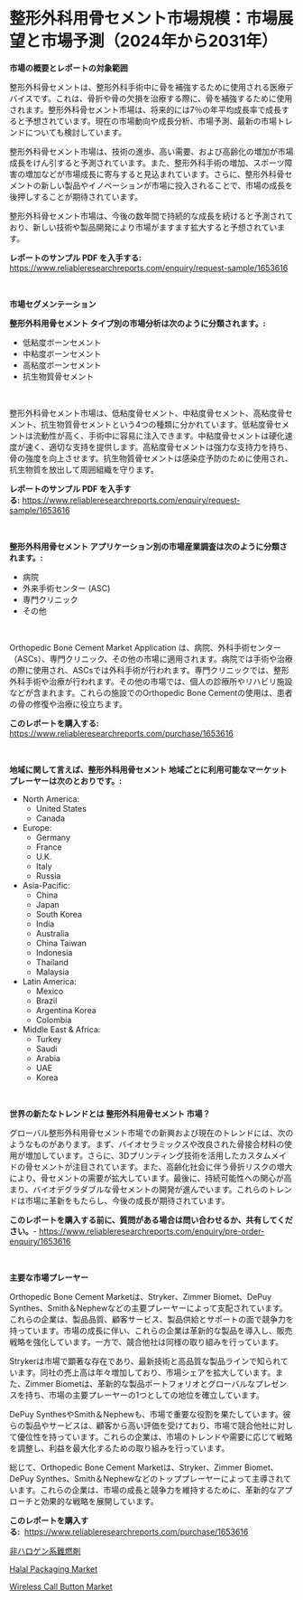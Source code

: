 <p><h1>整形外科用骨セメント市場規模：市場展望と市場予測（2024年から2031年）</h1></p><p><strong>市場の概要とレポートの対象範囲</strong></p>
<p><p>整形外科骨セメントは、整形外科手術中に骨を補強するために使用される医療デバイスです。これは、骨折や骨の欠損を治療する際に、骨を補強するために使用されます。整形外科骨セメント市場は、将来的には7％の年平均成長率で成長すると予想されています。現在の市場動向や成長分析、市場予測、最新の市場トレンドについても検討しています。</p><p>整形外科骨セメント市場は、技術の進歩、高い需要、および高齢化の増加が市場成長をけん引すると予測されています。また、整形外科手術の増加、スポーツ障害の増加などが市場成長に寄与すると見込まれています。さらに、整形外科骨セメントの新しい製品やイノベーションが市場に投入されることで、市場の成長を後押しすることが期待されています。</p><p>整形外科骨セメント市場は、今後の数年間で持続的な成長を続けると予測されており、新しい技術や製品開発により市場がますます拡大すると予想されています。</p></p>
<p><strong>レポートのサンプル PDF を入手する:</strong> <a href="https://www.reliableresearchreports.com/enquiry/request-sample/1653616">https://www.reliableresearchreports.com/enquiry/request-sample/1653616</a></p>
<p>&nbsp;</p>
<p><strong>市場セグメンテーション</strong></p>
<p><strong>整形外科用骨セメント タイプ別の市場分析は次のように分類されます。:</strong></p>
<p><ul><li>低粘度ボーンセメント</li><li>中粘度ボーンセメント</li><li>高粘度ボーンセメント</li><li>抗生物質骨セメント</li></ul></p>
<p>&nbsp;</p>
<p><p>整形外科骨セメント市場は、低粘度骨セメント、中粘度骨セメント、高粘度骨セメント、抗生物質骨セメントという4つの種類に分かれています。低粘度骨セメントは流動性が高く、手術中に容易に注入できます。中粘度骨セメントは硬化速度が速く、適切な支持を提供します。高粘度骨セメントは強力な支持力を持ち、骨の強度を向上させます。抗生物質骨セメントは感染症予防のために使用され、抗生物質を放出して周囲組織を守ります。</p></p>
<p><strong>レポートのサンプル PDF を入手する:</strong>&nbsp;<a href="https://www.reliableresearchreports.com/enquiry/request-sample/1653616">https://www.reliableresearchreports.com/enquiry/request-sample/1653616</a></p>
<p>&nbsp;</p>
<p><strong> 整形外科用骨セメント アプリケーション別の市場産業調査は次のように分類されます。:</strong></p>
<p><ul><li>病院</li><li>外来手術センター (ASC)</li><li>専門クリニック</li><li>その他</li></ul></p>
<p>&nbsp;</p>
<p><p>Orthopedic Bone Cement Market Application は、病院、外科手術センター（ASCs）、専門クリニック、その他の市場に適用されます。病院では手術や治療の際に使用され、ASCsでは外科手術が行われます。専門クリニックでは、整形外科手術や治療が行われます。その他の市場では、個人の診療所やリハビリ施設などが含まれます。これらの施設でのOrthopedic Bone Cementの使用は、患者の骨の修復や治療に役立ちます。</p></p>
<p><strong>このレポートを購入する:</strong>&nbsp; <a href="https://www.reliableresearchreports.com/purchase/1653616">https://www.reliableresearchreports.com/purchase/1653616</a></p>
<p>&nbsp;</p>
<p><strong>地域に関して言えば、整形外科用骨セメント 地域ごとに利用可能なマーケットプレーヤーは次のとおりです。:</strong></p>
<p><ul>
    <li>
        North America:
        <ul>
            <li>United States</li>
            <li>Canada</li>
        </ul>
    </li>
    <li>
        Europe:
        <ul>
            <li>Germany</li>
            <li>France</li>
            <li>U.K.</li>
            <li>Italy</li>
            <li>Russia</li>
        </ul>
    </li>
    <li>
        Asia-Pacific:
        <ul>
            <li>China</li>
            <li>Japan</li>
            <li>South Korea</li>
            <li>India</li>
            <li>Australia</li>
            <li>China Taiwan</li>
            <li>Indonesia</li>
            <li>Thailand</li>
            <li>Malaysia</li>
        </ul>
    </li>
    <li>
        Latin America:
        <ul>
            <li>Mexico</li>
            <li>Brazil</li>
            <li>Argentina Korea</li>
            <li>Colombia</li>
        </ul>
    </li>
    <li>
        Middle East & Africa:
        <ul>
            <li>Turkey</li>
            <li>Saudi</li>
            <li>Arabia</li>
            <li>UAE</li>
            <li>Korea</li>
        </ul>
    </li>
    </ul></p>
<p>&nbsp;</p>
<p><strong>世界の新たなトレンドとは 整形外科用骨セメント 市場？</strong></p>
<p><p>グローバル整形外科用骨セメント市場での新興および現在のトレンドには、次のようなものがあります。まず、バイオセラミックスや改良された骨接合材料の使用が増加しています。さらに、3Dプリンティング技術を活用したカスタムメイドの骨セメントが注目されています。また、高齢化社会に伴う骨折リスクの増大により、骨セメントの需要が拡大しています。最後に、持続可能性への関心が高まり、バイオデグラダブルな骨セメントの開発が進んでいます。これらのトレンドは市場に革新をもたらし、今後の成長が期待されています。</p></p>
<p><strong>このレポートを購入する前に、質問がある場合は問い合わせるか、共有してください。</strong>- <a href="https://www.reliableresearchreports.com/enquiry/pre-order-enquiry/1653616">https://www.reliableresearchreports.com/enquiry/pre-order-enquiry/1653616</a></p>
<p>&nbsp;</p>
<p><strong>主要な市場プレーヤー</strong></p>
<p><p>Orthopedic Bone Cement Marketは、Stryker、Zimmer Biomet、DePuy Synthes、Smith＆Nephewなどの主要プレーヤーによって支配されています。これらの企業は、製品品質、顧客サービス、製品供給とサポートの面で競争力を持っています。市場の成長に伴い、これらの企業は革新的な製品を導入し、販売戦略を強化しています。一方で、競合他社は同様の取り組みを行っています。</p><p>Strykerは市場で顕著な存在であり、最新技術と高品質な製品ラインで知られています。同社の売上高は年々増加しており、市場シェアを拡大しています。また、Zimmer Biometは、革新的な製品ポートフォリオとグローバルなプレゼンスを持ち、市場の主要プレーヤーの1つとしての地位を確立しています。</p><p>DePuy SynthesやSmith＆Nephewも、市場で重要な役割を果たしています。彼らの製品やサービスは、顧客から高い評価を受けており、市場で競合他社に対して優位性を持っています。これらの企業は、市場のトレンドや需要に応じて戦略を調整し、利益を最大化するための取り組みを行っています。</p><p>総じて、Orthopedic Bone Cement Marketは、Stryker、Zimmer Biomet、DePuy Synthes、Smith＆Nephewなどのトッププレーヤーによって主導されています。これらの企業は、市場の成長と競争力を維持するために、革新的なアプローチと効果的な戦略を展開しています。</p></p>
<p><strong>このレポートを購入する:</strong>&nbsp;&nbsp;<a href="https://www.reliableresearchreports.com/purchase/1653616">https://www.reliableresearchreports.com/purchase/1653616</a></p>
<p><p><a href="https://github.com/one-cool-chick/Market-Research-Report-List-1/blob/main/180024810942.md">非ハロゲン系難燃剤</a></p><p><a href="https://thundering-castanet-c65.notion.site/Halal-Packaging-Market-Size-2024-2031-Global-Industrial-Analysis-Key-Geographical-Regions-Market-4ad2eab17ed54160b69875331084175c">Halal Packaging Market</a></p><p><a href="https://github.com/danielneavesallisons03mba/Market-Research-Report-List-1/blob/main/wireless-call-button-market.md">Wireless Call Button Market</a></p></p>